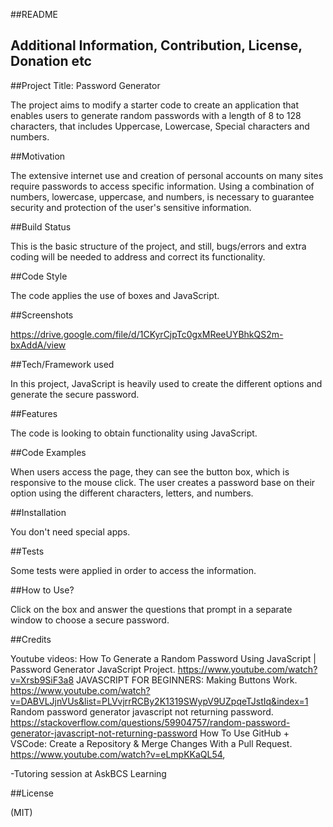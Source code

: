 ##README

## Additional Information, Contribution, License, Donation etc

##Project Title: Password Generator

The project aims to modify a starter code to create an application that enables users to generate random passwords with a length of 8 to 128 characters, that includes Uppercase, Lowercase, Special characters and numbers.

##Motivation

The extensive internet use and creation of personal accounts on many sites require passwords to access specific information. Using a combination of numbers, lowercase, uppercase, and numbers, is necessary to guarantee security and protection of the user's sensitive information.

##Build Status

This is the basic structure of the project, and still, bugs/errors and extra coding will be needed to address and correct its functionality.

##Code Style

The code applies the use of boxes and JavaScript.

##Screenshots

https://drive.google.com/file/d/1CKyrCjpTc0gxMReeUYBhkQS2m-bxAddA/view



##Tech/Framework used

In this project, JavaScript is heavily used to create the different options and generate the secure password.

##Features

The code is looking to obtain functionality using JavaScript.

##Code Examples

When users access the page, they can see the button box, which is responsive to the mouse click. The user creates a password base on their option using the different characters, letters, and numbers.

##Installation

You don't need special apps.

##Tests

Some tests were applied in order to access the information.

##How to Use?

Click on the box and answer the questions that prompt in a separate window to choose a secure password.

##Credits

Youtube videos: How To Generate a Random Password Using JavaScript | Password Generator JavaScript Project. https://www.youtube.com/watch?v=Xrsb9SiF3a8
JAVASCRIPT FOR BEGINNERS: Making Buttons Work. https://www.youtube.com/watch?v=DABVLJjnVUs&list=PLVvjrrRCBy2K1319SWypV9UZpqeTJstIq&index=1
Random password generator javascript not returning password. https://stackoverflow.com/questions/59904757/random-password-generator-javascript-not-returning-password
How To Use GitHub + VSCode: Create a Repository & Merge Changes With a Pull Request. https://www.youtube.com/watch?v=eLmpKKaQL54,

-Tutoring session at AskBCS Learning

##License

(MIT)


